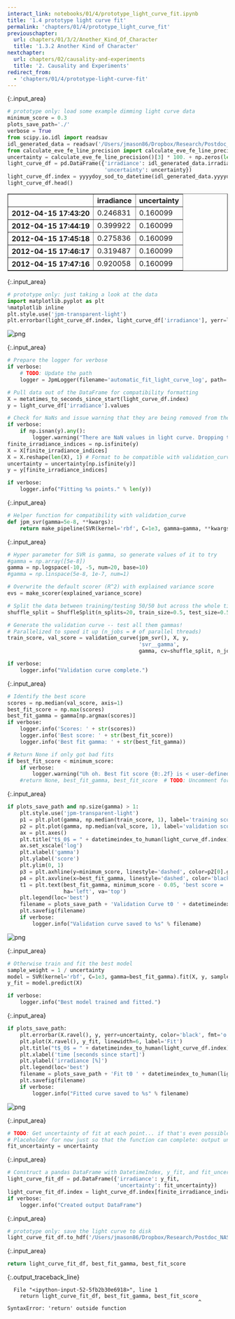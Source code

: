 ```yaml
---
interact_link: notebooks/01/4/prototype_light_curve_fit.ipynb
title: '1.4 prototype light curve fit'
permalink: 'chapters/01/4/prototype_light_curve_fit'
previouschapter:
  url: chapters/01/3/2/Another_Kind_Of_Character
  title: '1.3.2 Another Kind of Character'
nextchapter:
  url: chapters/02/causality-and-experiments
  title: '2. Causality and Experiments'
redirect_from:
  - 'chapters/01/4/prototype-light-curve-fit'
---
```




{:.input_area}
```python
# prototype only: load some example dimming light curve data
minimum_score = 0.3
plots_save_path='./'
verbose = True
from scipy.io.idl import readsav
idl_generated_data = readsav('/Users/jmason86/Dropbox/Research/Postdoc_NASA/Analysis/Coronal Dimming Analysis/Example Dimming Light Curve.sav')
from calculate_eve_fe_line_precision import calculate_eve_fe_line_precision
uncertainty = calculate_eve_fe_line_precision()[3] * 100. + np.zeros(len(idl_generated_data.yyyydoy)) # * 100 for [%]
light_curve_df = pd.DataFrame({'irradiance': idl_generated_data.irradiance[:, 3],
                               'uncertainty': uncertainty})
light_curve_df.index = yyyydoy_sod_to_datetime(idl_generated_data.yyyydoy, idl_generated_data.sod) # Convert EVE to datetime
light_curve_df.head()
```





<div markdown="0">
<div>
<style scoped>
    .dataframe tbody tr th:only-of-type {
        vertical-align: middle;
    }

    .dataframe tbody tr th {
        vertical-align: top;
    }

    .dataframe thead th {
        text-align: right;
    }
</style>
<table border="1" class="dataframe">
  <thead>
    <tr style="text-align: right;">
      <th></th>
      <th>irradiance</th>
      <th>uncertainty</th>
    </tr>
  </thead>
  <tbody>
    <tr>
      <th>2012-04-15 17:43:20</th>
      <td>0.246831</td>
      <td>0.160099</td>
    </tr>
    <tr>
      <th>2012-04-15 17:44:19</th>
      <td>0.399922</td>
      <td>0.160099</td>
    </tr>
    <tr>
      <th>2012-04-15 17:45:18</th>
      <td>0.275836</td>
      <td>0.160099</td>
    </tr>
    <tr>
      <th>2012-04-15 17:46:17</th>
      <td>0.319487</td>
      <td>0.160099</td>
    </tr>
    <tr>
      <th>2012-04-15 17:47:16</th>
      <td>0.920058</td>
      <td>0.160099</td>
    </tr>
  </tbody>
</table>
</div>
</div>





{:.input_area}
```python
# prototype only: just taking a look at the data
import matplotlib.pyplot as plt
%matplotlib inline
plt.style.use('jpm-transparent-light')
plt.errorbar(light_curve_df.index, light_curve_df['irradiance'], yerr=light_curve_df['uncertainty'], fmt='o');
```



![png](../../../images/chapters/01/4/prototype_light_curve_fit_1_0.png)




{:.input_area}
```python
# Prepare the logger for verbose
if verbose:
    # TODO: Update the path
    logger = JpmLogger(filename='automatic_fit_light_curve_log', path='/Users/jmason86/Desktop/')

# Pull data out of the DataFrame for compatibility formatting
X = metatimes_to_seconds_since_start(light_curve_df.index)
y = light_curve_df['irradiance'].values

# Check for NaNs and issue warning that they are being removed from the dataset
if verbose:
    if np.isnan(y).any():
        logger.warning("There are NaN values in light curve. Dropping them.")
finite_irradiance_indices = np.isfinite(y)
X = X[finite_irradiance_indices]
X = X.reshape(len(X), 1) # Format to be compatible with validation_curve and SVR.fit()
uncertainty = uncertainty[np.isfinite(y)]
y = y[finite_irradiance_indices]

if verbose:
    logger.info("Fitting %s points." % len(y))
```




{:.input_area}
```python
# Helper function for compatibility with validation_curve
def jpm_svr(gamma=5e-8, **kwargs):
    return make_pipeline(SVR(kernel='rbf', C=1e3, gamma=gamma, **kwargs))
```




{:.input_area}
```python
# Hyper parameter for SVR is gamma, so generate values of it to try
#gamma = np.array([5e-8])
gamma = np.logspace(-10, -5, num=20, base=10)
#gamma = np.linspace(5e-8, 1e-7, num=1)

# Overwrite the default scorer (R^2) with explained variance score
evs = make_scorer(explained_variance_score)

# Split the data between training/testing 50/50 but across the whole time range rather than the default consecutive Kfolds
shuffle_split = ShuffleSplit(n_splits=20, train_size=0.5, test_size=0.5, random_state=None)

# Generate the validation curve -- test all them gammas!
# Parallelized to speed it up (n_jobs = # of parallel threads)
train_score, val_score = validation_curve(jpm_svr(), X, y,
                                          'svr__gamma',
                                          gamma, cv=shuffle_split, n_jobs=7, scoring=evs)

if verbose:
    logger.info("Validation curve complete.")
```




{:.input_area}
```python
# Identify the best score
scores = np.median(val_score, axis=1)
best_fit_score = np.max(scores)
best_fit_gamma = gamma[np.argmax(scores)]
if verbose:
    logger.info('Scores: ' + str(scores))
    logger.info('Best score: ' + str(best_fit_score))
    logger.info('Best fit gamma: ' + str(best_fit_gamma))

# Return None if only got bad fits
if best_fit_score < minimum_score:
    if verbose:
        logger.warning("Uh oh. Best fit score {0:.2f} is < user-defined minimum score {1:.2f}".format(best_fit_score, minimum_score))
    #return None, best_fit_gamma, best_fit_score  # TODO: Uncomment for non-prototype
```




{:.input_area}
```python
if plots_save_path and np.size(gamma) > 1:
    plt.style.use('jpm-transparent-light')
    p1 = plt.plot(gamma, np.median(train_score, 1), label='training score')
    p2 = plt.plot(gamma, np.median(val_score, 1), label='validation score')
    ax = plt.axes()
    plt.title("t$_0$ = " + datetimeindex_to_human(light_curve_df.index)[0])
    ax.set_xscale('log')
    plt.xlabel('gamma')
    plt.ylabel('score')
    plt.ylim(0, 1)
    p3 = plt.axhline(y=minimum_score, linestyle='dashed', color=p2[0].get_color(), label='minimum score')
    p4 = plt.axvline(x=best_fit_gamma, linestyle='dashed', color='black')
    t1 = plt.text(best_fit_gamma, minimum_score - 0.05, 'best score = ' + latex_float(best_fit_score) + '\nbest gamma = ' + latex_float(best_fit_gamma),
                  ha='left', va='top')
    plt.legend(loc='best')
    filename = plots_save_path + 'Validation Curve t0 ' + datetimeindex_to_human(light_curve_df.index)[0] + '.png'
    plt.savefig(filename)
    if verbose:
        logger.info("Validation curve saved to %s" % filename)
```



![png](../../../images/chapters/01/4/prototype_light_curve_fit_6_0.png)




{:.input_area}
```python
# Otherwise train and fit the best model
sample_weight = 1 / uncertainty
model = SVR(kernel='rbf', C=1e3, gamma=best_fit_gamma).fit(X, y, sample_weight)
y_fit = model.predict(X)

if verbose:
    logger.info("Best model trained and fitted.")
```




{:.input_area}
```python
if plots_save_path:
    plt.errorbar(X.ravel(), y, yerr=uncertainty, color='black', fmt='o', label='Input light curve')
    plt.plot(X.ravel(), y_fit, linewidth=6, label='Fit')
    plt.title("t$_0$ = " + datetimeindex_to_human(light_curve_df.index)[0])
    plt.xlabel('time [seconds since start]')
    plt.ylabel('irradiance [%]')
    plt.legend(loc='best')
    filename = plots_save_path + 'Fit t0 ' + datetimeindex_to_human(light_curve_df.index)[0] + '.png'
    plt.savefig(filename)
    if verbose:
        logger.info("Fitted curve saved to %s" % filename)
```



![png](../../../images/chapters/01/4/prototype_light_curve_fit_8_0.png)




{:.input_area}
```python
# TODO: Get uncertainty of fit at each point... if that's even possible
# Placeholder for now just so that the function can complete: output uncertainty = input uncertainty
fit_uncertainty = uncertainty
```




{:.input_area}
```python
# Construct a pandas DataFrame with DatetimeIndex, y_fit, and fit_uncertainty
light_curve_fit_df = pd.DataFrame({'irradiance': y_fit,
                                   'uncertainty': fit_uncertainty})
light_curve_fit_df.index = light_curve_df.index[finite_irradiance_indices]
if verbose:
    logger.info("Created output DataFrame")
```




{:.input_area}
```python
# prototype only: save the light curve to disk
light_curve_fit_df.to_hdf('/Users/jmason86/Dropbox/Research/Postdoc_NASA/Analysis/Coronal Dimming Analysis/Example Fit Dimming Light Curve.hdf', 'light_curve_df')
```




{:.input_area}
```python
return light_curve_fit_df, best_fit_gamma, best_fit_score
```



{:.output_traceback_line}
```
  File "<ipython-input-52-5fb2b30e6918>", line 1
    return light_curve_fit_df, best_fit_gamma, best_fit_score
                                                             ^
SyntaxError: 'return' outside function

```

